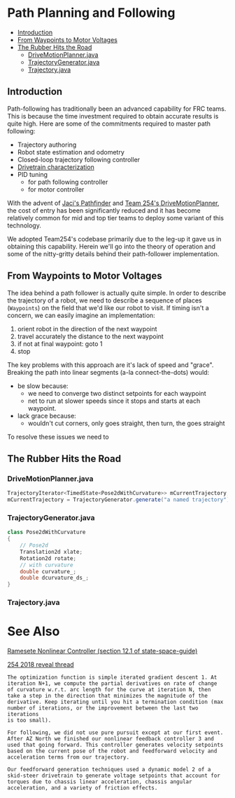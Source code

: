 # Path Planning and Following

<!-- TOC depthFrom:2 depthTo:6 updateOnSave:true withLinks:true -->

- [Introduction](#introduction)
- [From Waypoints to Motor Voltages](#from-waypoints-to-motor-voltages)
- [The Rubber Hits the Road](#the-rubber-hits-the-road)
    - [DriveMotionPlanner.java](#drivemotionplannerjava)
    - [TrajectoryGenerator.java](#trajectorygeneratorjava)
    - [Trajectory.java](#trajectoryjava)

<!-- /TOC -->


## Introduction

Path-following has traditionally been an advanced capability for FRC teams.
This is because the time investment required to obtain accurate results is
quite high.  Here are some of the commitments required to master path following:

* Trajectory authoring
* Robot state estimation and odometry
* Closed-loop trajectory following controller
* [Drivetrain characterization](DriveCharacterization.md)
* PID tuning
    * for path following controller
    * for motor controller

With the advent of [Jaci's Pathfinder](https://github.com/JacisNonsense/Pathfinder)
and [Team 254's DriveMotionPlanner](https://github.com/Team254/FRC-2018-Public/blob/master/src/main/java/com/team254/frc2018/planners/DriveMotionPlanner.java),
the cost of entry has been significantly reduced and it has become relatively
common for mid and top tier teams to deploy some variant of this technology.

We adopted Team254's codebase primarily due to the leg-up it gave us in
obtaining this capability.  Herein we'll go into the theory of operation
and some of the nitty-gritty details behind their path-follower implementation.

## From Waypoints to Motor Voltages

The idea behind a path follower is actually quite simple.  In order to
describe the trajectory of a robot, we need to describe a sequence of
places (`Waypoints`) on the field that we'd like our robot to visit.  If timing
isn't a concern, we can easily imagine an implementation:

1. orient robot in the direction of the next waypoint
2. travel accurately the distance to the next waypoint
3. if not at final waypoint: goto 1
4. stop

The key problems with this approach are it's lack of speed and "grace".
Breaking the path into linear segments (a-la connect-the-dots) would:

* be slow because:
    * we need to converge two distinct setpoints for each waypoint
    * net to run at slower speeds since it stops and starts at each waypoint.
* lack grace because:
    * wouldn't cut corners, only goes straight, then turn, the goes straight

To resolve these issues we need to


## The Rubber Hits the Road

### DriveMotionPlanner.java

``` java
TrajectoryIterator<TimedState<Pose2dWithCurvature>> mCurrentTrajectory;
mCurrentTrajectory = TrajectoryGenerator.generate("a named trajectory");
```

### TrajectoryGenerator.java

```java
class Pose2dWithCurvature
{
    // Pose2d
    Translation2d xlate;
    Rotation2d rotate;
    // with curvature
    double curvature_;
    double dcurvature_ds_;
}
```

### Trajectory.java


# See Also

[Ramesete Nonlinear Controller (section 12.1 of state-space-guide)](https://github.com/calcmogul/state-space-guide/blob/master/modern-control-theory/nonlinear-control/control-law-for-nonholonomic-wheeled-vehicle.tex)

[254 2018 reveal thread](
https://www.chiefdelphi.com/t/team-254-presents-lockdown-technical-binder-2018/166515/69)

```text
The optimization function is simple iterated gradient descent 1. At
iteration N+1, we compute the partial derivatives on rate of change
of curvature w.r.t. arc length for the curve at iteration N, then
take a step in the direction that minimizes the magnitude of the
derivative. Keep iterating until you hit a termination condition (max
number of iterations, or the improvement between the last two iterations
is too small).

For following, we did not use pure pursuit except at our first event. After AZ North we finished our nonlinear feedback controller 3 and used that going forward. This controller generates velocity setpoints based on the current pose of the robot and feedforward velocity and acceleration terms from our trajectory.

Our feedforward generation techniques used a dynamic model 2 of a skid-steer drivetrain to generate voltage setpoints that account for torques due to chassis linear acceleration, chassis angular acceleration, and a variety of friction effects.
```
